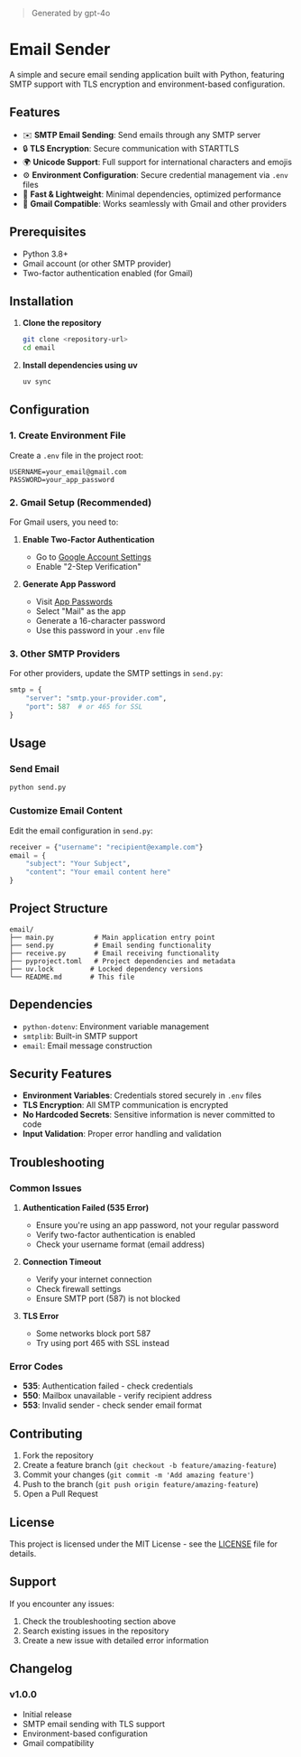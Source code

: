 > Generated by gpt-4o

# Email Sender

A simple and secure email sending application built with Python, featuring SMTP support with TLS encryption and environment-based configuration.

## Features

- ✉️ **SMTP Email Sending**: Send emails through any SMTP server
- 🔒 **TLS Encryption**: Secure communication with STARTTLS
- 🌍 **Unicode Support**: Full support for international characters and emojis
- ⚙️ **Environment Configuration**: Secure credential management via `.env` files
- 🚀 **Fast & Lightweight**: Minimal dependencies, optimized performance
- 📧 **Gmail Compatible**: Works seamlessly with Gmail and other providers

## Prerequisites

- Python 3.8+
- Gmail account (or other SMTP provider)
- Two-factor authentication enabled (for Gmail)

## Installation

1. **Clone the repository**
   ```bash
   git clone <repository-url>
   cd email
   ```

2. **Install dependencies using uv**
   ```bash
   uv sync
   ```

## Configuration

### 1. Create Environment File

Create a `.env` file in the project root:

```env
USERNAME=your_email@gmail.com
PASSWORD=your_app_password
```

### 2. Gmail Setup (Recommended)

For Gmail users, you need to:

1. **Enable Two-Factor Authentication**
   - Go to [Google Account Settings](https://myaccount.google.com/security)
   - Enable "2-Step Verification"

2. **Generate App Password**
   - Visit [App Passwords](https://myaccount.google.com/apppasswords)
   - Select "Mail" as the app
   - Generate a 16-character password
   - Use this password in your `.env` file

### 3. Other SMTP Providers

For other providers, update the SMTP settings in `send.py`:

```python
smtp = {
    "server": "smtp.your-provider.com",
    "port": 587  # or 465 for SSL
}
```

## Usage

### Send Email

```bash
python send.py
```

### Customize Email Content

Edit the email configuration in `send.py`:

```python
receiver = {"username": "recipient@example.com"}
email = {
    "subject": "Your Subject",
    "content": "Your email content here"
}
```

## Project Structure

```
email/
├── main.py          # Main application entry point
├── send.py          # Email sending functionality
├── receive.py       # Email receiving functionality
├── pyproject.toml   # Project dependencies and metadata
├── uv.lock         # Locked dependency versions
└── README.md       # This file
```

## Dependencies

- `python-dotenv`: Environment variable management
- `smtplib`: Built-in SMTP support
- `email`: Email message construction

## Security Features

- **Environment Variables**: Credentials stored securely in `.env` files
- **TLS Encryption**: All SMTP communication is encrypted
- **No Hardcoded Secrets**: Sensitive information is never committed to code
- **Input Validation**: Proper error handling and validation

## Troubleshooting

### Common Issues

1. **Authentication Failed (535 Error)**
   - Ensure you're using an app password, not your regular password
   - Verify two-factor authentication is enabled
   - Check your username format (email address)

2. **Connection Timeout**
   - Verify your internet connection
   - Check firewall settings
   - Ensure SMTP port (587) is not blocked

3. **TLS Error**
   - Some networks block port 587
   - Try using port 465 with SSL instead

### Error Codes

- **535**: Authentication failed - check credentials
- **550**: Mailbox unavailable - verify recipient address
- **553**: Invalid sender - check sender email format

## Contributing

1. Fork the repository
2. Create a feature branch (`git checkout -b feature/amazing-feature`)
3. Commit your changes (`git commit -m 'Add amazing feature'`)
4. Push to the branch (`git push origin feature/amazing-feature`)
5. Open a Pull Request

## License

This project is licensed under the MIT License - see the [LICENSE](LICENSE) file for details.

## Support

If you encounter any issues:

1. Check the troubleshooting section above
2. Search existing issues in the repository
3. Create a new issue with detailed error information

## Changelog

### v1.0.0
- Initial release
- SMTP email sending with TLS support
- Environment-based configuration
- Gmail compatibility